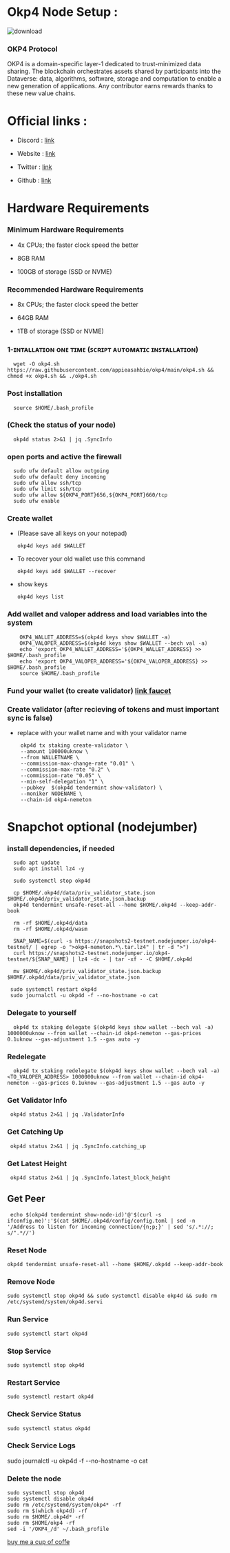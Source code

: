 # Okp4 Node Setup :


![download](https://user-images.githubusercontent.com/108979536/198153396-8bc7304c-a5d2-4b10-a9bb-13e52ba5afd0.jpg)

### OKP4 Protocol
OKP4 is a domain-specific layer-1 dedicated to trust-minimized data sharing.
The blockchain orchestrates assets shared by participants into the Dataverse: data, algorithms, software, storage and computation to enable a new generation of applications.
Any contributor earns rewards thanks to these new value chains.

# Official links :

  + Discord : [link](https://discord.gg/d6QfUzHR)

  + Website : [link](https://okp4.network/)

  + Twitter : [link](https://twitter.com/OKP4_Protocol)

  + Github : [link](https://github.com/okp4)



# Hardware Requirements

### Minimum Hardware Requirements

 + 4x CPUs; the faster clock speed the better
 
+  8GB RAM
 
+ 100GB of storage (SSD or NVME)

### Recommended Hardware Requirements

+ 8x CPUs; the faster clock speed the better

+ 64GB RAM
 
+  1TB of storage (SSD or NVME)


### 1-ɪɴᴛᴀʟʟᴀᴛɪᴏɴ ᴏɴᴇ ᴛɪᴍᴇ (ꜱᴄʀɪᴘᴛ ᴀᴜᴛᴏᴍᴀᴛɪᴄ ɪɴꜱᴛᴀʟʟᴀᴛɪᴏɴ)


      wget -O okp4.sh https://raw.githubusercontent.com/appieasahbie/okp4/main/okp4.sh && chmod +x okp4.sh && ./okp4.sh
      
###  Post installation

      source $HOME/.bash_profile
      
### (Check the status of your node)

      okp4d status 2>&1 | jq .SyncInfo
      
### open ports and active the firewall

      sudo ufw default allow outgoing
      sudo ufw default deny incoming
      sudo ufw allow ssh/tcp
      sudo ufw limit ssh/tcp
      sudo ufw allow ${OKP4_PORT}656,${OKP4_PORT}660/tcp
      sudo ufw enable
      
###  Create wallet

  + (Please save all keys on your notepad)

        okp4d keys add $WALLET
   
  + To recover your old wallet use this command
 
        okp4d keys add $WALLET --recover
        
  + show keys 
  
        okp4d keys list
        
### Add wallet and valoper address and load variables into the system

        OKP4_WALLET_ADDRESS=$(okp4d keys show $WALLET -a)
        OKP4_VALOPER_ADDRESS=$(okp4d keys show $WALLET --bech val -a)
        echo 'export OKP4_WALLET_ADDRESS='${OKP4_WALLET_ADDRESS} >> $HOME/.bash_profile
        echo 'export OKP4_VALOPER_ADDRESS='${OKP4_VALOPER_ADDRESS} >> $HOME/.bash_profile
        source $HOME/.bash_profile
        
   
### Fund your wallet (to create validator) [link faucet](https://faucet.okp4.network)


### Create validator (after recieving of tokens and must important sync is false)

  + replace <wallet> with your wallet name and <moniker> with your validator name
  

         okp4d tx staking create-validator \
         --amount 100000uknow \
         --from WALLETNAME \
         --commission-max-change-rate "0.01" \
         --commission-max-rate "0.2" \
         --commission-rate "0.05" \
         --min-self-delegation "1" \
         --pubkey  $(okp4d tendermint show-validator) \
         --moniker NODENAME \
         --chain-id okp4-nemeton
  
  
 # Snapchot optional (nodejumber)
 
   ### install dependencies, if needed
   
      sudo apt update
      sudo apt install lz4 -y
      
      sudo systemctl stop okp4d

      cp $HOME/.okp4d/data/priv_validator_state.json $HOME/.okp4d/priv_validator_state.json.backup
      okp4d tendermint unsafe-reset-all --home $HOME/.okp4d --keep-addr-book

      rm -rf $HOME/.okp4d/data 
      rm -rf $HOME/.okp4d/wasm

      SNAP_NAME=$(curl -s https://snapshots2-testnet.nodejumper.io/okp4-testnet/ | egrep -o ">okp4-nemeton.*\.tar.lz4" | tr -d ">")
      curl https://snapshots2-testnet.nodejumper.io/okp4-testnet/${SNAP_NAME} | lz4 -dc - | tar -xf - -C $HOME/.okp4d

      mv $HOME/.okp4d/priv_validator_state.json.backup $HOME/.okp4d/data/priv_validator_state.json

     sudo systemctl restart okp4d
     sudo journalctl -u okp4d -f --no-hostname -o cat



### Delegate to yourself

      okp4d tx staking delegate $(okp4d keys show wallet --bech val -a) 1000000uknow --from wallet --chain-id okp4-nemeton --gas-prices 0.1uknow --gas-adjustment 1.5 --gas auto -y 
      
 
 ### Redelegate
 
      okp4d tx staking redelegate $(okp4d keys show wallet --bech val -a) <TO_VALOPER_ADDRESS> 1000000uknow --from wallet --chain-id okp4-nemeton --gas-prices 0.1uknow --gas-adjustment 1.5 --gas auto -y 
     
 ### Get Validator Info

     okp4d status 2>&1 | jq .ValidatorInfo

### Get Catching Up

     okp4d status 2>&1 | jq .SyncInfo.catching_up
 
### Get Latest Height

     okp4d status 2>&1 | jq .SyncInfo.latest_block_height

## Get Peer

     echo $(okp4d tendermint show-node-id)'@'$(curl -s ifconfig.me)':'$(cat $HOME/.okp4d/config/config.toml | sed -n '/Address to listen for incoming connection/{n;p;}' | sed 's/.*://; s/".*//')

### Reset Node

    okp4d tendermint unsafe-reset-all --home $HOME/.okp4d --keep-addr-book

### Remove Node

    sudo systemctl stop okp4d && sudo systemctl disable okp4d && sudo rm /etc/systemd/system/okp4d.servi
     
###  Run Service

    sudo systemctl start okp4d

### Stop Service

    sudo systemctl stop okp4d

### Restart Service

    sudo systemctl restart okp4d

### Check Service Status

    sudo systemctl status okp4d

### Check Service Logs

   sudo journalctl -u okp4d -f --no-hostname -o cat     

### Delete the node 

    sudo systemctl stop okp4d
    sudo systemctl disable okp4d
    sudo rm /etc/systemd/system/okp4* -rf
    sudo rm $(which okp4d) -rf
    sudo rm $HOME/.okp4d* -rf
    sudo rm $HOME/okp4 -rf
    sed -i '/OKP4_/d' ~/.bash_profile


    
[buy me a cup of coffe ](https://www.paypal.com/paypalme/AbdelAkridi?country.x=NL&locale.x=en_US)   
     
